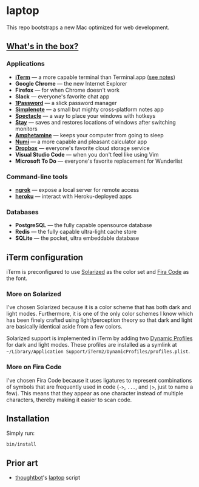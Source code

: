 # laptop

This repo bootstraps a new Mac optimized for web development.

## [What's in the box?][se7en]

[se7en]: https://www.youtube.com/watch?v=1giVzxyoclE&feature=youtu.be&t=122

### Applications

* **[iTerm]** — a more capable terminal than Terminal.app ([see notes][iterm])
* **Google Chrome** — the new Internet Explorer
* **Firefox** — for when Chrome doesn't work
* **Slack** — everyone's favorite chat app
* **[1Password]** — a slick password manager
* **[Simplenote]** — a small but mighty cross-platform notes app
* **[Spectacle]** — a way to place your windows with hotkeys
* **[Stay]** — saves and restores locations of windows after switching monitors
* **[Amphetamine]** — keeps your computer from going to sleep
* **[Numi]** — a more capable and pleasant calculator app
* **[Dropbox]** — everyone's favorite cloud storage service
* **Visual Studio Code** — when you don't feel like using Vim
* **Microsoft To Do** — everyone's favorite replacement for Wunderlist

[1Password]: https://1password.com/
[Spectacle]: https://www.spectacleapp.com/
[Stay]: https://cordlessdog.com/stay/
[Numi]: https://numi.app/
[Dropbox]: https://www.dropbox.com/
[Amphetamine]: https://apps.apple.com/us/app/amphetamine/id937984704
[Simplenote]: https://simplenote.com/

### Command-line tools

* **[ngrok]** — expose a local server for remote access
* **[heroku]** — interact with Heroku-deployed apps

[iTerm]: https://www.iterm2.com/
[ngrok]: https://ngrok.com/
[heroku]: https://github.com/heroku/cli

### Databases

* **PostgreSQL** — the fully capable opensource database
* **Redis** — the fully capable ultra-light cache store
* **SQLite** — the pocket, ultra embeddable database

## iTerm configuration

iTerm is preconfigured to use [Solarized] as the color set
and [Fira Code] as the font.

### More on Solarized

I've chosen Solarized
because it is a color scheme
that has both dark and light modes.
Furthermore,
it is one of the only color schemes I know
which has been finely crafted using light/perception theory
so that dark and light are basically identical aside from a few colors.

Solarized support is implemented in iTerm
by adding two [Dynamic Profiles][iterm-dynamic-profiles]
for dark and light modes.
These profiles are installed as a symlink at
`~/Library/Application Support/iTerm2/DynamicProfiles/profiles.plist`.

### More on Fira Code

I've chosen Fira Code
because it uses ligatures to represent combinations of symbols that are frequently used in code
(`->`, `...`, and `|>`, just to name a few).
This means that they appear as one character
instead of multiple characters,
thereby making it easier to scan code.

[Solarized]: https://github.com/altercation/solarized
[Fira Code]: https://github.com/tonsky/FiraCode
[iterm-dynamic-profiles]: https://www.iterm2.com/documentation-dynamic-profiles.html
[ligatures]: https://www.fonts.com/content/learning/fontology/level-3/signs-and-symbols/ligatures-1

## Installation

Simply run:

    bin/install

## Prior art

* [thoughtbot]'s [laptop] script

[thoughtbot]: https://github.com/thoughtbot
[laptop]: https://github.com/thoughtbot/laptop
